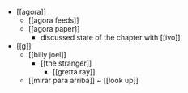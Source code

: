 - [[agora]]
  - [[agora feeds]]
  - [[agora paper]]
    - discussed state of the chapter with [[ivo]]
- [[g]]
  - [[billy joel]]
    - [[the stranger]]
      - [[gretta ray]]
  - [[mirar para arriba]] ~ [[look up]]
